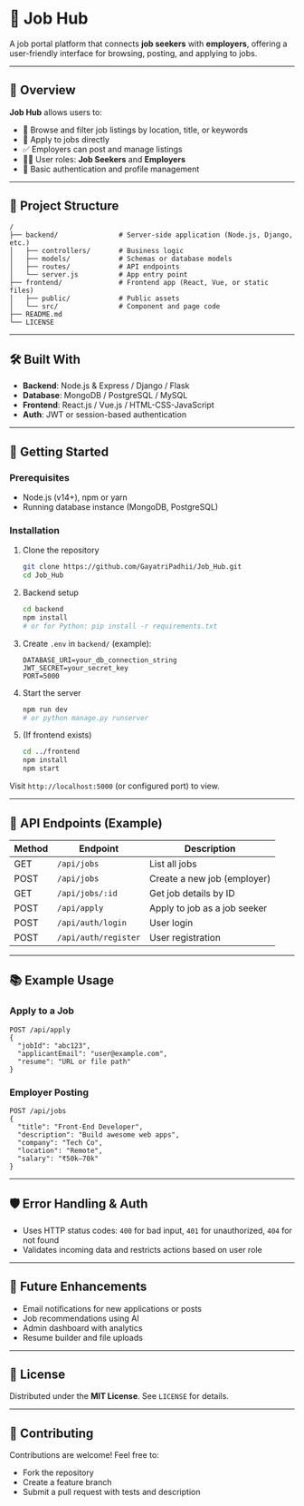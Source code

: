 # 🚀 Job Hub

A job portal platform that connects **job seekers** with **employers**, offering a user-friendly interface for browsing, posting, and applying to jobs.

---

## 🧩 Overview

**Job Hub** allows users to:

- 🔎 Browse and filter job listings by location, title, or keywords  
- 📄 Apply to jobs directly  
- ✅ Employers can post and manage listings  
- 🧑‍💼 User roles: **Job Seekers** and **Employers**  
- 🔐 Basic authentication and profile management  

---

## 📂 Project Structure

```
/
├── backend/               # Server-side application (Node.js, Django, etc.)
│   ├── controllers/       # Business logic
│   ├── models/            # Schemas or database models
│   ├── routes/            # API endpoints
│   └── server.js          # App entry point
├── frontend/              # Frontend app (React, Vue, or static files)
│   ├── public/            # Public assets
│   └── src/               # Component and page code
├── README.md
└── LICENSE
```

---

## 🛠 Built With

- **Backend**: Node.js & Express / Django / Flask  
- **Database**: MongoDB / PostgreSQL / MySQL  
- **Frontend**: React.js / Vue.js / HTML-CSS-JavaScript  
- **Auth**: JWT or session-based authentication  

---

## 🚀 Getting Started

### Prerequisites

- Node.js (v14+), npm or yarn  
- Running database instance (MongoDB, PostgreSQL)

### Installation

1. Clone the repository  
   ```bash
   git clone https://github.com/GayatriPadhii/Job_Hub.git
   cd Job_Hub
   ```

2. Backend setup  
   ```bash
   cd backend
   npm install
   # or for Python: pip install -r requirements.txt
   ```

3. Create `.env` in `backend/` (example):
   ```
   DATABASE_URI=your_db_connection_string
   JWT_SECRET=your_secret_key
   PORT=5000
   ```

4. Start the server  
   ```bash
   npm run dev
   # or python manage.py runserver
   ```

5. (If frontend exists)  
   ```bash
   cd ../frontend
   npm install
   npm start
   ```

Visit `http://localhost:5000` (or configured port) to view.

---

## 📄 API Endpoints (Example)

| Method | Endpoint                  | Description                          |
|--------|---------------------------|--------------------------------------|
| GET    | `/api/jobs`               | List all jobs                        |
| POST   | `/api/jobs`               | Create a new job (employer)          |
| GET    | `/api/jobs/:id`           | Get job details by ID                |
| POST   | `/api/apply`              | Apply to job as a job seeker         |
| POST   | `/api/auth/login`         | User login                           |
| POST   | `/api/auth/register`      | User registration                    |

---

## 📚 Example Usage

### Apply to a Job
```
POST /api/apply
{
  "jobId": "abc123",
  "applicantEmail": "user@example.com",
  "resume": "URL or file path"
}
```

### Employer Posting
```
POST /api/jobs
{
  "title": "Front-End Developer",
  "description": "Build awesome web apps",
  "company": "Tech Co",
  "location": "Remote",
  "salary": "₹50k–70k"
}
```

---

## 🛡 Error Handling & Auth

- Uses HTTP status codes: `400` for bad input, `401` for unauthorized, `404` for not found  
- Validates incoming data and restricts actions based on user role  

---
## 🌱 Future Enhancements

- Email notifications for new applications or posts  
- Job recommendations using AI  
- Admin dashboard with analytics  
- Resume builder and file uploads  

---

## 📝 License

Distributed under the **MIT License**. See `LICENSE` for details.

---

## 🙌 Contributing

Contributions are welcome! Feel free to:

- Fork the repository  
- Create a feature branch  
- Submit a pull request with tests and description  

